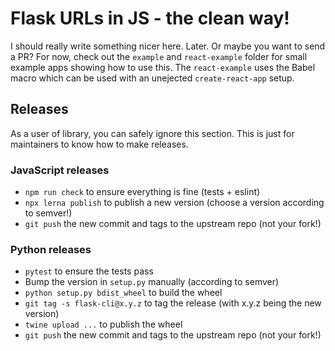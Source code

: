 # Flask URLs in JS - the clean way!

I should really write something nicer here. Later. Or maybe you want to send a PR?
For now, check out the `example` and `react-example` folder for small example apps
showing how to use this. The `react-example` uses the Babel macro which can be used
with an unejected `create-react-app` setup.

## Releases

As a user of library, you can safely ignore this section. This is just for maintainers to know how to make releases.

### JavaScript releases

- `npm run check` to ensure everything is fine (tests + eslint)
- `npx lerna publish` to publish a new version (choose a version according to semver!)
- `git push` the new commit and tags to the upstream repo (not your fork!)

### Python releases

- `pytest` to ensure the tests pass
- Bump the version in `setup.py` manually (according to semver)
- `python setup.py bdist_wheel` to build the wheel
- `git tag -s flask-cli@x.y.z` to tag the release (with x.y.z being the new version)
- `twine upload ...` to publish the wheel
- `git push` the new commit and tags to the upstream repo (not your fork!)
